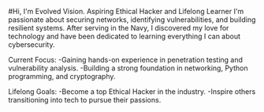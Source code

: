 #Hi, I'm Evolved Vision.
Aspiring Ethical Hacker and Lifelong Learner
I'm passionate about securing networks, identifying vulnerabilities, and building resilient systems.
After serving in the Navy, I discovered my love for technology and have been dedicated to learning everything I can about cybersecurity.

Current Focus:
    -Gaining hands-on experience in penetration testing and vulnerability analysis.
    -Building a strong foundation in networking, Python programming, and cryptography.

Lifelong Goals:
    -Become a top Ethical Hacker in the industry.
    -Inspire others transitioning into tech to pursue their passions.
